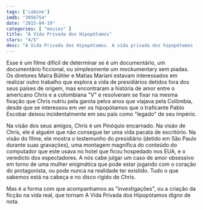 ```yaml
---
tags: ['cabine']
imdb: "3956754"
date: "2015-04-19"
categories: [ "movies" ]
title: "A Vida Privada dos Hipopótamos"
stars: "4/5"
desc: "A Vida Privada dos Hipopótamos. A vida privada dos hipopótamos (Brazil, 2014). Dirigido por Maíra Bühler, Matias Mariani. Escrito por Maíra Bühler, Matias Mariani."
---
```

Esse é um filme difícil de determinar se é um documentário, um documentário ficcional, ou simplesmente um mockumentary sem piadas. Os diretores Maíra Bühler e Matias Mariani estavam interessados em realizar outro trabalho que explora a vida de presidiários detidos fora dos seus países de origem, mas encontraram a história de amor entre o americano Chris e a colombiana "V" e resolveram se fixar na mesma fixação que Chris nutriu pela garota pelos anos que viajava pela Colômbia, desde que se interessou em ver os hipopótamos que o traficante Pablo Escobar deixou incidentalmente em seu país como "legado" de seu império.

Na visão dos seus amigos, Chris é um Pinóquio encarnado. Na visão de Chris, ele é alguém que não consegue ter uma vida pacata de escritório. Na visão do filme, ele mostra o testemunho do presidiário (detido em São Paulo durante suas gravações), uma montagem magnífica do conteúdo do computador que este usava no hotel que ficou hospedado nos EUA, e o veredicto dos espectadores. A nós cabe julgar um caso de amor obsessivo em torno de uma mulher enigmática que pode estar jogando com o coração do protagonista, ou pode nunca na realidade ter existido. Tudo o que sabemos está na cabeça e no disco rígido de Chris.

Mas é a forma com que acompanhamos as "investigações", ou a criação da ficção na vida real, que tornam A Vida Privada dos Hipopótamos digno de nota.
